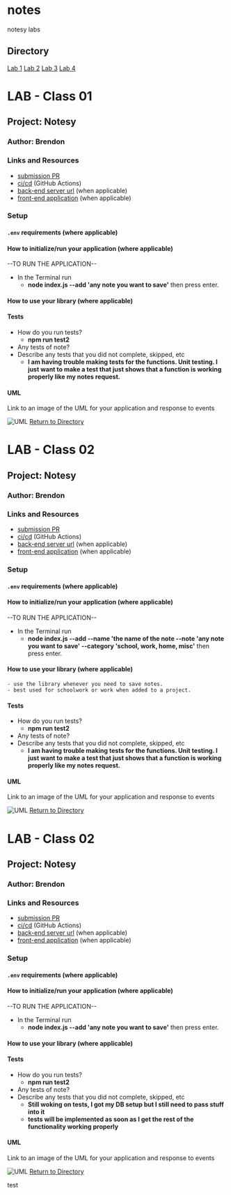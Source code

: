 # notes
notesy labs

## Directory
[Lab 1](#LAB---Class-01)
[Lab 2](#LAB---Class-02)
[Lab 3](#LAB---Class-03)
[Lab 4](#LAB---Class-04)

# LAB - Class 01

## Project: Notesy

### Author: Brendon

### Links and Resources

- [submission PR](https://github.com/brendon-401-advanced-javascript/notes/pull/2)
- [ci/cd](https://github.com/brendon-401-advanced-javascript/notes/actions) (GitHub Actions)
- [back-end server url](http://xyz.com) (when applicable)
- [front-end application](http://xyz.com) (when applicable)

### Setup

#### `.env` requirements (where applicable)


#### How to initialize/run your application (where applicable)

--TO RUN THE APPLICATION--
- In the Terminal run 
    - **node index.js --add 'any note you want to save'** then press enter.

#### How to use your library (where applicable)

#### Tests

- How do you run tests?
    - **npm run test2**
- Any tests of note?
- Describe any tests that you did not complete, skipped, etc
    - **I am having trouble making tests for the functions. Unit testing. I just want to make a test that just shows that a function is working properly like my notes request.**

#### UML

Link to an image of the UML for your application and response to events

![UML](./assets/img/notes.png)
[Return to Directory](##Directory)

# LAB - Class 02

## Project: Notesy

### Author: Brendon

### Links and Resources

- [submission PR](https://github.com/brendon-401-advanced-javascript/notes/pull/5)
- [ci/cd](https://github.com/brendon-401-advanced-javascript/notes/actions) (GitHub Actions)
- [back-end server url](http://xyz.com) (when applicable)
- [front-end application](http://xyz.com) (when applicable)

### Setup

#### `.env` requirements (where applicable)


#### How to initialize/run your application (where applicable)

--TO RUN THE APPLICATION--
- In the Terminal run 
    - **node index.js --add --name 'the name of the note --note 'any note you want to save' --category 'school, work, home, misc'** then press enter.

#### How to use your library (where applicable)

    - use the library whenever you need to save notes. 
    - best used for schoolwork or work when added to a project. 

#### Tests

- How do you run tests?
    - **npm run test2**
- Any tests of note?
- Describe any tests that you did not complete, skipped, etc
    - **I am having trouble making tests for the functions. Unit testing. I just want to make a test that just shows that a function is working properly like my notes request.**

#### UML

Link to an image of the UML for your application and response to events

![UML](./assets/img/notes.png)
[Return to Directory](##Directory)


# LAB - Class 02

## Project: Notesy

### Author: Brendon

### Links and Resources

- [submission PR](https://github.com/brendon-401-advanced-javascript/notes/pull/8)
- [ci/cd](https://github.com/brendon-401-advanced-javascript/notes/actions) (GitHub Actions)
- [back-end server url](http://xyz.com) (when applicable)
- [front-end application](http://xyz.com) (when applicable)

### Setup

#### `.env` requirements (where applicable)


#### How to initialize/run your application (where applicable)

--TO RUN THE APPLICATION--
- In the Terminal run 
    - **node index.js --add 'any note you want to save'** then press enter.

#### How to use your library (where applicable)

#### Tests

- How do you run tests?
    - **npm run test2**
- Any tests of note?
- Describe any tests that you did not complete, skipped, etc
    - **Still woking on tests, I got my DB setup but I still need to pass stuff into it**
    - **tests will be implemented as soon as I get the rest of the functionality working properly**

#### UML

Link to an image of the UML for your application and response to events

![UML](./assets/img/notes.png)
[Return to Directory](##Directory)

test